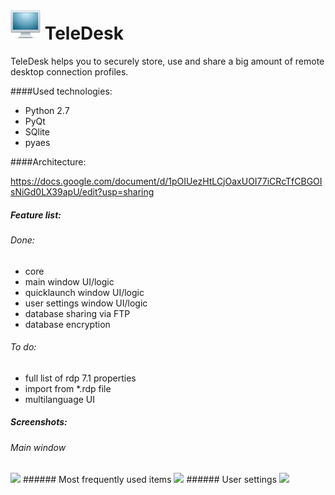 # ![TeleDesk](/res/computer.png?raw=true "TeleDesk") TeleDesk
TeleDesk helps you to securely store, use and share a big amount of remote desktop connection profiles. 

####Used technologies:
- Python 2.7
- PyQt
- SQlite
- pyaes

####Architecture:

https://docs.google.com/document/d/1pOIUezHtLCjOaxUOI77iCRcTfCBGOIsNiGd0LX39apU/edit?usp=sharing

##### Feature list:

###### Done:

- core
- main window UI/logic
- quicklaunch window UI/logic
- user settings window UI/logic
- database sharing via FTP
- database encryption

###### To do:

- full list of rdp 7.1 properties
- import from *.rdp file
- multilanguage UI

##### Screenshots:
###### Main window
<img src="https://github.com/SergeyPiskunov/TeleDesk/blob/master/screenshots/main.jpg">
###### Most frequently used items
<img src="https://github.com/SergeyPiskunov/TeleDesk/blob/master/screenshots/quicklaunch.jpg">
###### User settings
<img src="https://github.com/SergeyPiskunov/TeleDesk/blob/master/screenshots/settings.jpg" width="480">


